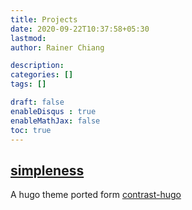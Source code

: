 ```yaml
---
title: Projects
date: 2020-09-22T10:37:58+05:30
lastmod:
author: Rainer Chiang

description:
categories: []
tags: []

draft: false
enableDisqus : true
enableMathJax: false
toc: true
---
```


## [simpleness](https://github.com/RainerChiang/simpleness)

A hugo theme ported form [contrast-hugo](https://github.com/niklasbuschmann/contrast-hugo)
